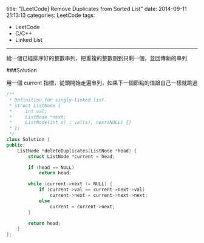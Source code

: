 title: "[LeetCode] Remove Duplicates from Sorted List"
date: 2014-09-11 21:13:13
categories: LeetCode
tags:
- LeetCode
- C/C++
- Linked List
---
給一個已經排序好的整數串列，把重複的整數刪到只剩一個，並回傳新的串列

<!-- more -->

###Solution

用一個 current 指標，從頭開始走遍串列，如果下一個節點的值跟自己一樣就跳過

``` c++
/**
 * Definition for singly-linked list.
 * struct ListNode {
 *     int val;
 *     ListNode *next;
 *     ListNode(int x) : val(x), next(NULL) {}
 * };
 */
class Solution {
public:
    ListNode *deleteDuplicates(ListNode *head) {
        struct ListNode *current = head;

        if (head == NULL)
            return head;

        while (current->next != NULL) {
            if (current->val == current->next->val)
                current->next = current->next->next;
            else
                current = current->next;
        }

        return head;
    }
};
```
